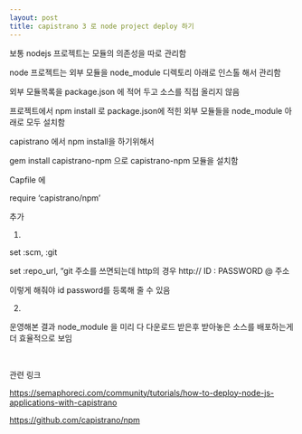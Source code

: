 ```yaml
---
layout: post
title: capistrano 3 로 node project deploy 하기
---
```


보통 nodejs 프로젝트는 모듈의 의존성을 따로 관리함

node 프로젝트는 외부 모듈을 node_module 디렉토리 아래로 인스톨 해서 관리함

외부 모듈목록을 package.json 에 적어 두고 소스를 직접 올리지 않음

프로젝트에서 npm install 로 package.json에 적힌 외부 모듈들을 node_module 아래로 모두 설치함

capistrano 에서 npm install을 하기위해서

gem install capistrano-npm 으로 capistrano-npm 모듈을 설치함

Capfile 에

require ‘capistrano/npm’

추가

1)

set :scm, :git

set :repo_url, “git 주소를 쓰면되는데 http의 경우 http:// ID : PASSWORD @ 주소

이렇게 해줘야 id password를 등록해 줄 수 있음

2)

운영해본 결과 node_module 을 미리 다 다운로드 받은후 받아놓은 소스를 배포하는게 더 효율적으로 보임

<br>

관련 링크

https://semaphoreci.com/community/tutorials/how-to-deploy-node-js-applications-with-capistrano

https://github.com/capistrano/npm